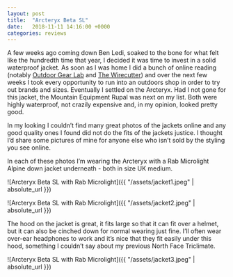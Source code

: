 ```yaml
---
layout: post
title:  "Arcteryx Beta SL"
date:   2018-11-11 14:16:00 +0000
categories: reviews 
---
```


A few weeks ago coming down Ben Ledi, soaked to the bone for what felt like the hundredth time that year, I decided it was time to invest in a solid waterproof jacket. As soon as I was home I did a bunch of online reading (notably [Outdoor Gear Lab](https://www.outdoorgearlab.com) and [The Wirecutter](https://thewirecutter.com)) and over the next few weeks I took every opportunity to run into an outdoors shop in order to try out brands and sizes. Eventually I settled on the Arcteryx. Had I not gone for this jacket, the Mountain Equipment Rupal was next on my list. Both were highly waterproof, not crazily expensive and, in my opinion, looked pretty good. 

In my looking I couldn’t find many great photos of the jackets online and any good quality ones I found did not do the fits of the jackets justice. I thought I’d share some pictures of mine for anyone else who isn’t sold by the styling you see online.

In each of these photos I’m wearing the Arcteryx with a Rab Microlight Alpine down jacket underneath - both in size UK medium. 

![Arcteryx Beta SL with Rab Microlight]({{ "/assets/jacket1.jpeg" | absolute_url }})

![Arcteryx Beta SL with Rab Microlight]({{ "/assets/jacket2.jpeg" | absolute_url }})

The hood on the jacket is great, it fits large so that it can fit over a helmet, but it can also be cinched down for normal wearing just fine. I’ll often wear over-ear headphones to work and it’s nice that they fit easily under this hood, something I couldn’t say about my previous North Face Triclimate.

![Arcteryx Beta SL with Rab Microlight]({{ "/assets/jacket3.jpeg" | absolute_url }})
